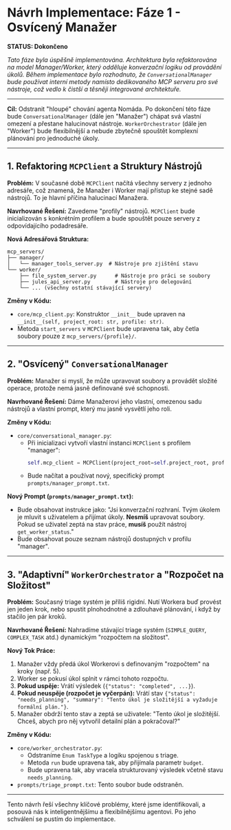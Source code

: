 # Návrh Implementace: Fáze 1 - Osvícený Manažer

**STATUS: Dokončeno**

*Tato fáze byla úspěšně implementována. Architektura byla refaktorována na model Manager/Worker, který odděluje konverzační logiku od provádění úkolů. Během implementace bylo rozhodnuto, že `ConversationalManager` bude používat interní metody namísto dedikovaného MCP serveru pro své nástroje, což vedlo k čistší a těsněji integrované architektuře.*

---

**Cíl:** Odstranit "hloupé" chování agenta Nomáda. Po dokončení této fáze bude `ConversationalManager` (dále jen "Manažer") chápat svá vlastní omezení a přestane halucinovat nástroje. `WorkerOrchestrator` (dále jen "Worker") bude flexibilnější a nebude zbytečně spouštět komplexní plánování pro jednoduché úkoly.

---

## 1. Refaktoring `MCPClient` a Struktury Nástrojů

**Problém:** V současné době `MCPClient` načítá všechny servery z jednoho adresáře, což znamená, že Manažer i Worker mají přístup ke stejné sadě nástrojů. To je hlavní příčina halucinací Manažera.

**Navrhované Řešení:** Zavedeme "profily" nástrojů. `MCPClient` bude inicializován s konkrétním profilem a bude spouštět pouze servery z odpovídajícího podadresáře.

**Nová Adresářová Struktura:**
```
mcp_servers/
├── manager/
│   └── manager_tools_server.py  # Nástroje pro zjištění stavu
└── worker/
    ├── file_system_server.py      # Nástroje pro práci se soubory
    ├── jules_api_server.py        # Nástroje pro delegování
    └── ... (všechny ostatní stávající servery)
```

**Změny v Kódu:**
-   `core/mcp_client.py`: Konstruktor `__init__` bude upraven na `__init__(self, project_root: str, profile: str)`.
-   Metoda `start_servers` v `MCPClient` bude upravena tak, aby četla soubory pouze z `mcp_servers/{profile}/`.

---

## 2. "Osvícený" `ConversationalManager`

**Problém:** Manažer si myslí, že může upravovat soubory a provádět složité operace, protože nemá jasně definované své schopnosti.

**Navrhované Řešení:** Dáme Manažerovi jeho vlastní, omezenou sadu nástrojů a vlastní prompt, který mu jasně vysvětlí jeho roli.

**Změny v Kódu:**
-   `core/conversational_manager.py`:
    -   Při inicializaci vytvoří vlastní instanci `MCPClient` s profilem "manager":
        ```python
        self.mcp_client = MCPClient(project_root=self.project_root, profile="manager")
        ```
    -   Bude načítat a používat nový, specifický prompt `prompts/manager_prompt.txt`.

**Nový Prompt (`prompts/manager_prompt.txt`):**
-   Bude obsahovat instrukce jako: "Jsi konverzační rozhraní. Tvým úkolem je mluvit s uživatelem a přijímat úkoly. **Nesmíš** upravovat soubory. Pokud se uživatel zeptá na stav práce, **musíš** použít nástroj `get_worker_status`."
-   Bude obsahovat pouze seznam nástrojů dostupných v profilu "manager".

---

## 3. "Adaptivní" `WorkerOrchestrator` a "Rozpočet na Složitost"

**Problém:** Současný triage systém je příliš rigidní. Nutí Workera buď provést jen jeden krok, nebo spustit plnohodnotné a zdlouhavé plánování, i když by stačilo jen pár kroků.

**Navrhované Řešení:** Nahradíme stávající triage systém (`SIMPLE_QUERY`, `COMPLEX_TASK` atd.) dynamickým "rozpočtem na složitost".

**Nový Tok Práce:**
1.  Manažer vždy předá úkol Workerovi s definovaným "rozpočtem" na kroky (např. 5).
2.  Worker se pokusí úkol splnit v rámci tohoto rozpočtu.
3.  **Pokud uspěje:** Vrátí výsledek (`{"status": "completed", ...}`).
4.  **Pokud neuspěje (rozpočet je vyčerpán):** Vrátí stav `{"status": "needs_planning", "summary": "Tento úkol je složitější a vyžaduje formální plán."}`.
5.  Manažer obdrží tento stav a zeptá se uživatele: "Tento úkol je složitější. Chceš, abych pro něj vytvořil detailní plán a pokračoval?"

**Změny v Kódu:**
-   `core/worker_orchestrator.py`:
    -   Odstraníme `Enum TaskType` a logiku spojenou s triage.
    -   Metoda `run` bude upravena tak, aby přijímala parametr `budget`.
    -   Bude upravena tak, aby vracela strukturovaný výsledek včetně stavu `needs_planning`.
-   `prompts/triage_prompt.txt`: Tento soubor bude odstraněn.

---
Tento návrh řeší všechny klíčové problémy, které jsme identifikovali, a posouvá nás k inteligentnějšímu a flexibilnějšímu agentovi. Po jeho schválení se pustím do implementace.